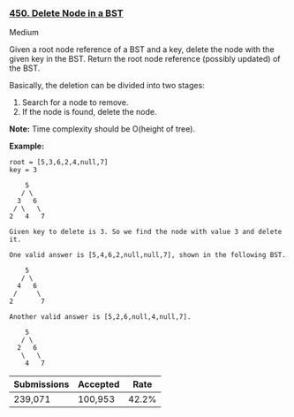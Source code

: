 ### [450. Delete Node in a BST](https://leetcode.com/problems/delete-node-in-a-bst/)

Medium

Given a root node reference of a BST and a key, delete the node with the given key in the BST. Return the root node reference (possibly updated) of the BST.

Basically, the deletion can be divided into two stages:

1.   Search for a node to remove.
2.   If the node is found, delete the node.

__Note:__ Time complexity should be O(height of tree).

__Example:__

```
root = [5,3,6,2,4,null,7]
key = 3

    5
   / \
  3   6
 / \   \
2   4   7

Given key to delete is 3. So we find the node with value 3 and delete it.

One valid answer is [5,4,6,2,null,null,7], shown in the following BST.

    5
   / \
  4   6
 /     \
2       7

Another valid answer is [5,2,6,null,4,null,7].

    5
   / \
  2   6
   \   \
    4   7
```

| Submissions    | Accepted     | Rate   |
| -------------- | ------------ | ------ |
| 239,071 | 100,953 | 42.2% |